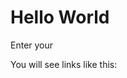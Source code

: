<script setup>
  import SiteInput from '../components/SiteInput.vue';
  import SiteOutput from '../components/SiteOutput.vue';
</script>

# Hello World

Enter your

<SiteInput />

You will see links like this: <SiteOutput path="ghost/#/settings/" />
